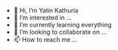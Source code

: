 - 👋 Hi, I’m Yatin Kathuria
- 👀 I’m interested in ...
- 🌱 I’m currently learning everything
- 💞️ I’m looking to collaborate on ...
- 📫 How to reach me ...

<!---
Yatin-netomi/Yatin-netomi is a ✨ special ✨ repository because its `README.md` (this file) appears on your GitHub profile.
You can click the Preview link to take a look at your changes.
--->

